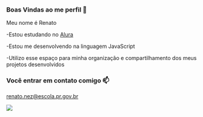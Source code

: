 ### Boas Vindas ao me perfil 💙

Meu nome é Renato

-Estou estudando no [Alura](https://www.alura.com.br)

-Estou me desenvolvendo na linguagem JavaScript

-Utilizo esse espaço para minha organização e compartilhamento dos meus projetos desenvolvidos

### Você entrar em contato comigo 📫

renato.nez@escola.pr.gov.br


![](https://media1.tenor.com/m/hJOBjopXaKYAAAAC/chelsea-jackson.gif)
